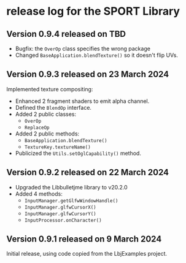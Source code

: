 # release log for the SPORT Library

## Version 0.9.4 released on TBD

+ Bugfix: the `OverOp` class specifies the wrong package
+ Changed `BaseApplication.blendTexture()` so it doesn't flip UVs.

## Version 0.9.3 released on 23 March 2024

Implemented texture compositing:
+ Enhanced 2 fragment shaders to emit alpha channel.
+ Defined the `BlendOp` interface.
+ Added 2 public classes:
  + `OverOp`
  + `ReplaceOp`
+ Added 2 public methods:
  + `BaseApplication.blendTexture()`
  + `TextureKey.textureName()`
+ Publicized the `Utils.setOglCapability()` method.

## Version 0.9.2 released on 22 March 2024

+ Upgraded the Libbulletjme library to v20.2.0
+ Added 4 methods:
  + `InputManager.getGlfwWindowHandle()`
  + `InputManager.glfwCursorX()`
  + `InputManager.glfwCursorY()`
  + `InputProcessor.onCharacter()`

## Version 0.9.1 released on 9 March 2024

Initial release, using code copied from the LbjExamples project.